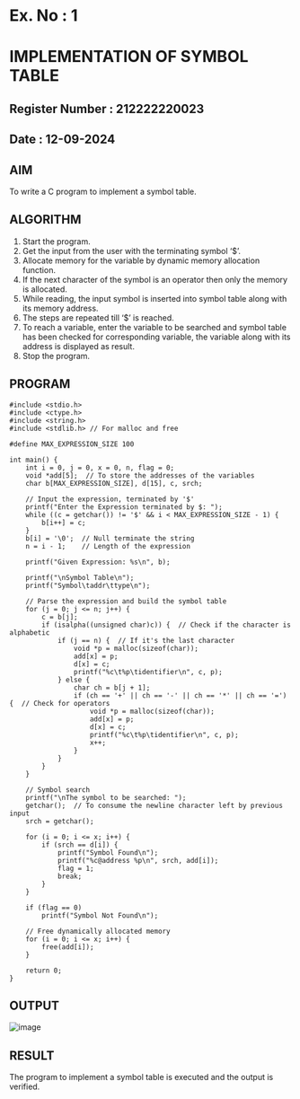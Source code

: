 # Ex. No : 1	
# IMPLEMENTATION OF SYMBOL TABLE 
## Register Number : 212222220023
## Date : 12-09-2024

## AIM   
To write a C program to implement a symbol table.

## ALGORITHM
1.	Start the program.
2.	Get the input from the user with the terminating symbol ‘$’.
3.	Allocate memory for the variable by dynamic memory allocation function.
4.	If the next character of the symbol is an operator then only the memory is allocated.
5.	While reading, the input symbol is inserted into symbol table along with its memory address.
6.	The steps are repeated till ‘$’ is reached.
7.	To reach a variable, enter the variable to be searched and symbol table has been checked for corresponding variable, the variable along with its address is displayed as result.
8.	Stop the program. 

## PROGRAM
```
#include <stdio.h>
#include <ctype.h>
#include <string.h>
#include <stdlib.h> // For malloc and free

#define MAX_EXPRESSION_SIZE 100

int main() {
    int i = 0, j = 0, x = 0, n, flag = 0;
    void *add[5];  // To store the addresses of the variables
    char b[MAX_EXPRESSION_SIZE], d[15], c, srch;

    // Input the expression, terminated by '$'
    printf("Enter the Expression terminated by $: ");
    while ((c = getchar()) != '$' && i < MAX_EXPRESSION_SIZE - 1) {
        b[i++] = c;
    }
    b[i] = '\0';  // Null terminate the string
    n = i - 1;    // Length of the expression

    printf("Given Expression: %s\n", b);

    printf("\nSymbol Table\n");
    printf("Symbol\taddr\ttype\n");

    // Parse the expression and build the symbol table
    for (j = 0; j <= n; j++) {
        c = b[j];
        if (isalpha((unsigned char)c)) {  // Check if the character is alphabetic
            if (j == n) {  // If it's the last character
                void *p = malloc(sizeof(char));
                add[x] = p;
                d[x] = c;
                printf("%c\t%p\tidentifier\n", c, p);
            } else {
                char ch = b[j + 1];
                if (ch == '+' || ch == '-' || ch == '*' || ch == '=') {  // Check for operators
                    void *p = malloc(sizeof(char));
                    add[x] = p;
                    d[x] = c;
                    printf("%c\t%p\tidentifier\n", c, p);
                    x++;
                }
            }
        }
    }

    // Symbol search
    printf("\nThe symbol to be searched: ");
    getchar();  // To consume the newline character left by previous input
    srch = getchar();
    
    for (i = 0; i <= x; i++) {
        if (srch == d[i]) {
            printf("Symbol Found\n");
            printf("%c@address %p\n", srch, add[i]);
            flag = 1;
            break;
        }
    }

    if (flag == 0)
        printf("Symbol Not Found\n");

    // Free dynamically allocated memory
    for (i = 0; i <= x; i++) {
        free(add[i]);
    }

    return 0;
}

```


## OUTPUT 

![image](https://github.com/user-attachments/assets/d02b041a-064b-4c57-9d3d-d14aacacbed2)


## RESULT
The program to implement a symbol table is executed and the output is verified.

